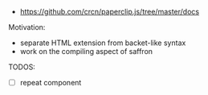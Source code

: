 - https://github.com/crcn/paperclip.js/tree/master/docs

Motivation:

- separate HTML extension from backet-like syntax
- work on the compiling aspect of saffron

TODOS:

- [ ] repeat component